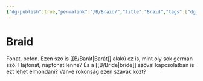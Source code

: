```yaml
---
{"dg-publish":true,"permalink":"/B/Braid/","title":"Braid","tags":["dg_uploaded"],"created":"2023-11-21T10:16","updated":"2023-11-21T10:16"}
---
```



# Braid

Fonat, befon. Ezen szó is [[B/Barát\|Barát]] alakú ez is, mint oly sok germán szó. Hajfonat, napfonat lenne? És a [[B/Bride\|bride]] szóval kapcsolatban is ezt lehet elmondani? Van-e rokonság ezen szavak közt?  
 